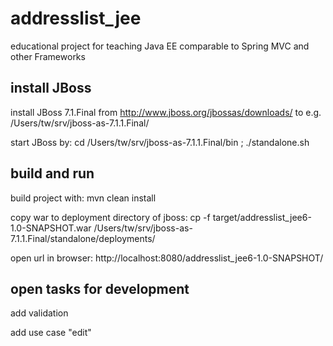 addresslist_jee
===============

educational project for teaching Java EE comparable to Spring MVC and other Frameworks

install JBoss
-------------

install JBoss 7.1.Final from http://www.jboss.org/jbossas/downloads/ to e.g. /Users/tw/srv/jboss-as-7.1.1.Final/

start JBoss by: cd /Users/tw/srv/jboss-as-7.1.1.Final/bin ; ./standalone.sh

build and run
-------------

build project with: mvn clean install

copy war to deployment directory of jboss: cp -f target/addresslist_jee6-1.0-SNAPSHOT.war /Users/tw/srv/jboss-as-7.1.1.Final/standalone/deployments/

open url in browser: http://localhost:8080/addresslist_jee6-1.0-SNAPSHOT/

open tasks for development
--------------------------

add validation

add use case "edit"

